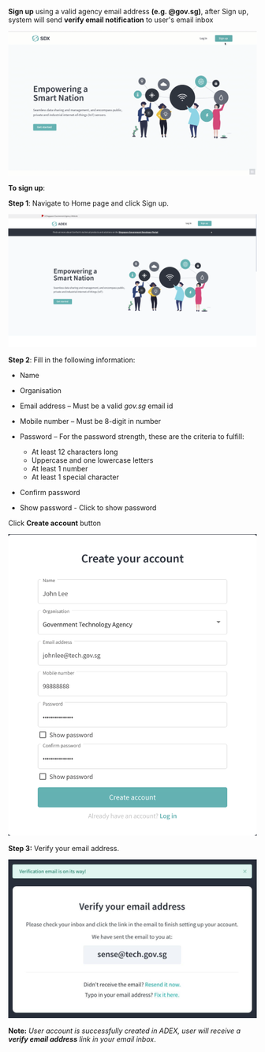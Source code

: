 **Sign up** using a valid agency email address **(e.g. @gov.sg)**, after Sign up, system will send **verify email notification** to user's email inbox

![Image is not available](/assets/vid0howtosignup.gif)

**To sign up**:

**Step 1**: Navigate to Home page and click Sign up.

![Image not Available](/assets/Fig2.png)

**Step 2**: Fill in the following information:

- Name
- Organisation
- Email address – Must be a valid *gov.sg* email id
- Mobile number – Must be 8-digit in number
- Password – For the password strength, these are the criteria to fulfill:

  - At least 12 characters long
  - Uppercase and one lowercase letters
  - At least 1 number
  - At least 1 special character 
  
- Confirm password
- Show password - Click to show password

Click **Create account** button

![Image not Available](/assets/Fig3.png)

**Step 3:** Verify your email address.

![Image not Available](/assets/Fig4.png)

**Note:** *User account is successfully created in ADEX, user will receive a **verify email address** link in your email inbox*.

